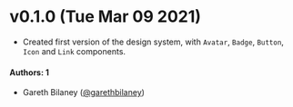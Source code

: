 # v0.1.0 (Tue Mar 09 2021)

- Created first version of the design system, with `Avatar`, `Badge`, `Button`, `Icon` and `Link` components.

#### Authors: 1

- Gareth Bilaney ([@garethbilaney](https://github.com/garethbilaney))
